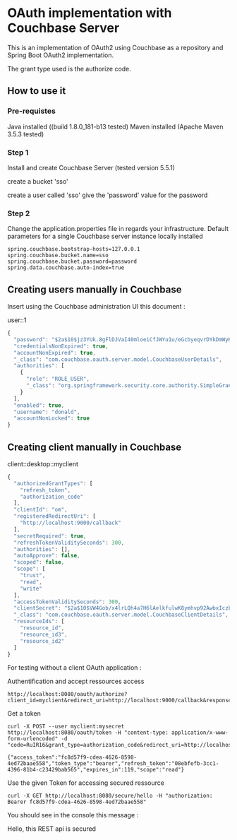 # OAuth implementation with Couchbase Server

This is an implementation of OAuth2 using Couchbase as a repository and Spring Boot OAuth2 implementation.

The grant type used is the authorize code.

## How to use it

### Pre-requistes

Java installed ((build 1.8.0_181-b13 tested)
Maven installed (Apache Maven 3.5.3 tested)

### Step 1
Install and create Couchbase Server (tested version 5.5.1) 

create a bucket 'sso'

create a user called 'sso' give the 'password' value for the password

### Step 2
Change the application.properties file in regards your infrastructure. 
Default parameters for a single Couchbase server instance locally installed

```
spring.couchbase.bootstrap-hosts=127.0.0.1
spring.couchbase.bucket.name=sso
spring.couchbase.bucket.password=password
spring.data.couchbase.auto-index=true  
```

## Creating users manually in Couchbase

Insert using the Couchbase administration UI this document :

user::1

```javascript
{
  "password": "$2a$10$jz3YUk.8gFlDJVaI40mloeiCfJWYu1u/eGcbyeqvrDYkDmWyK8esq",
  "credentialsNonExpired": true,
  "accountNonExpired": true,
  "_class": "com.couchbase.oauth.server.model.CouchbaseUserDetails",
  "authorities": [
    {
      "role": "ROLE_USER",
      "_class": "org.springframework.security.core.authority.SimpleGrantedAuthority"
    }
  ],
  "enabled": true,
  "username": "donald",
  "accountNonLocked": true
}
```

## Creating client manually in Couchbase

client::desktop::myclient

```javascript
{
  "authorizedGrantTypes": [
    "refresh_token",
    "authorization_code"
  ],
  "clientId": "om",
  "registeredRedirectUri": [
    "http://localhost:9000/callback"
  ],
  "secretRequired": true,
  "refreshTokenValiditySeconds": 300,
  "authorities": [],
  "autoApprove": false,
  "scoped": false,
  "scope": [
    "trust",
    "read",
    "write"
  ],
  "accessTokenValiditySeconds": 300,
  "clientSecret": "$2a$10$VW4Gob/x4lrLQh4a7H6lAelkfulwK8ymhvp92AwbxIczbJWx2fYui",
  "_class": "com.couchbase.oauth.server.model.CouchbaseClientDetails",
  "resourceIds": [
    "resource_id",
    "resource_id3",
    "resource_id2"
  ]
}
```


For testing without a client OAuth application :

Authentification and accept ressources access 

```
http://localhost:8080/oauth/authorize?client_id=myclient&redirect_uri=http://localhost:9000/callback&response_type=code&scope=read
```

Get a token

```
curl -X POST --user myclient:mysecret http://localhost:8080/oauth/token -H "content-type: application/x-www-form-urlencoded" -d "code=RuIR16&grant_type=authorization_code&redirect_uri=http://localhost:9000/callback&scope=read"

{"access_token":"fc8d57f9-cdea-4626-8598-4ed72baae558","token_type":"bearer","refresh_token":"08ebfefb-3cc1-4396-81b4-c23429bab565","expires_in":119,"scope":"read"}     
```

Use the given Token for accessing secured ressource

```
curl -X GET http://localhost:8080/secure/hello -H "authorization: Bearer fc8d57f9-cdea-4626-8598-4ed72baae558"
```

You should see in the console this message :


Hello, this REST api is secured  
